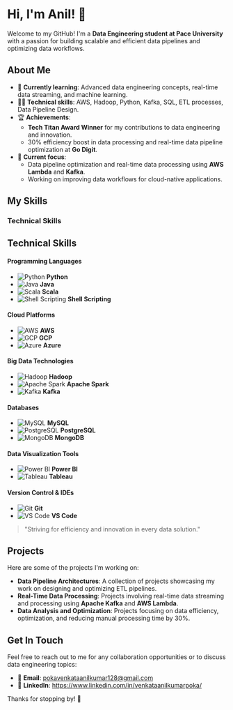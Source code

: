 # Hi, I'm Anil! 👋

Welcome to my GitHub! I'm a **Data Engineering student at Pace University** with a passion for building scalable and efficient data pipelines and optimizing data workflows. 

## About Me

- 🌱 **Currently learning**: Advanced data engineering concepts, real-time data streaming, and machine learning.
- 👨‍💻 **Technical skills**: AWS, Hadoop, Python, Kafka, SQL, ETL processes, Data Pipeline Design.
- 🏆 **Achievements**: 
  - **Tech Titan Award Winner** for my contributions to data engineering and innovation.
  - 30% efficiency boost in data processing and real-time data pipeline optimization at **Go Digit**.
- 🚀 **Current focus**: 
  - Data pipeline optimization and real-time data processing using **AWS Lambda** and **Kafka**.
  - Working on improving data workflows for cloud-native applications.

## My Skills


### Technical Skills

## Technical Skills

#### **Programming Languages**
- ![Python](https://img.icons8.com/color/48/000000/python.png) **Python**
- ![Java](https://img.icons8.com/ios-filled/50/000000/java.png) **Java**
- ![Scala](https://img.icons8.com/ios-filled/50/000000/scala.png) **Scala**
- ![Shell Scripting](https://img.icons8.com/ios-filled/50/000000/terminal.png) **Shell Scripting**

#### **Cloud Platforms**
- ![AWS](https://img.icons8.com/ios-filled/50/000000/amazon-web-services.png) **AWS**
- ![GCP](https://img.icons8.com/ios-filled/50/000000/google-cloud.png) **GCP**
- ![Azure](https://img.icons8.com/ios-filled/50/000000/microsoft-azure.png) **Azure**

#### **Big Data Technologies**
- ![Hadoop](https://img.icons8.com/ios-filled/50/000000/hadoop.png) **Hadoop**
- ![Apache Spark](https://img.icons8.com/ios-filled/50/000000/apache-spark.png) **Apache Spark**
- ![Kafka](https://img.icons8.com/ios-filled/50/000000/apache-kafka.png) **Kafka**

#### **Databases**
- ![MySQL](https://img.icons8.com/ios-filled/50/000000/mysql.png) **MySQL**
- ![PostgreSQL](https://img.icons8.com/ios-filled/50/000000/postgresql.png) **PostgreSQL**
- ![MongoDB](https://img.icons8.com/ios-filled/50/000000/mongodb.png) **MongoDB**

#### **Data Visualization Tools**
- ![Power BI](https://img.icons8.com/ios-filled/50/000000/power-bi.png) **Power BI**
- ![Tableau](https://img.icons8.com/ios-filled/50/000000/tableau.png) **Tableau**

#### **Version Control & IDEs**
- ![Git](https://img.icons8.com/ios-filled/50/000000/git.png) **Git**
- ![VS Code](https://img.icons8.com/ios-filled/50/000000/visual-studio-code.png) **VS Code**



> "Striving for efficiency and innovation in every data solution."
## Projects

Here are some of the projects I'm working on:

- **Data Pipeline Architectures**: A collection of projects showcasing my work on designing and optimizing ETL pipelines.
- **Real-Time Data Processing**: Projects involving real-time data streaming and processing using **Apache Kafka** and **AWS Lambda**.
- **Data Analysis and Optimization**: Projects focusing on data efficiency, optimization, and reducing manual processing time by 30%.

## Get In Touch

Feel free to reach out to me for any collaboration opportunities or to discuss data engineering topics:

- 📧 **Email**: pokavenkataanilkumar128@gmail.com
- 💼 **LinkedIn**: https://www.linkedin.com/in/venkataanilkumarpoka/

Thanks for stopping by! 🙌
